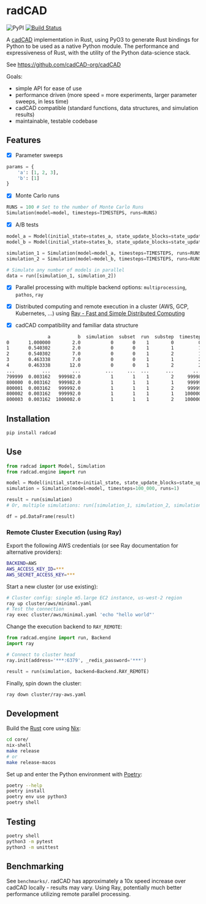 # radCAD
![PyPI](https://badge.fury.io/py/radcad.svg)
[![Build Status](https://travis-ci.com/BenSchZA/radCAD.svg?branch=master)](https://travis-ci.com/BenSchZA/radCAD)

A [cadCAD](https://cadcad.org/) implementation in Rust, using PyO3 to generate Rust bindings for Python to be used as a native Python module. The performance and expressiveness of Rust, with the utility of the Python data-science stack.

See https://github.com/cadCAD-org/cadCAD

Goals:
* simple API for ease of use
* performance driven (more speed = more experiments, larger parameter sweeps, in less time)
* cadCAD compatible (standard functions, data structures, and simulation results)
* maintainable, testable codebase

## Features

* [x] Parameter sweeps

```python
params = {
    'a': [1, 2, 3],
    'b': [1]
}
```

* [x] Monte Carlo runs

```python
RUNS = 100 # Set to the number of Monte Carlo Runs
Simulation(model=model, timesteps=TIMESTEPS, runs=RUNS)
```

* [x] A/B tests

```python
model_a = Model(initial_state=states_a, state_update_blocks=state_update_blocks_a, params=params_a)
model_b = Model(initial_state=states_b, state_update_blocks=state_update_blocks_b, params=params_b)

simulation_1 = Simulation(model=model_a, timesteps=TIMESTEPS, runs=RUNS)
simulation_2 = Simulation(model=model_b, timesteps=TIMESTEPS, runs=RUNS)

# Simulate any number of models in parallel
data = run([simulation_1, simulation_2])
```

* [x] Parallel processing with multiple backend options: `multiprocessing`, `pathos`, `ray`
* [x] Distributed computing and remote execution in a cluster (AWS, GCP, Kubernetes, ...) using [Ray - Fast and Simple Distributed Computing](https://ray.io/)

* [x] cadCAD compatibility and familiar data structure

```bash
               a          b  simulation  subset  run  substep  timestep
0       1.000000        2.0           0       0    1        0         0
1       0.540302        2.0           0       0    1        1         1
2       0.540302        7.0           0       0    1        2         1
3       0.463338        7.0           0       0    1        1         2
4       0.463338       12.0           0       0    1        2         2
...          ...        ...         ...     ...  ...      ...       ...
799999  0.003162   999982.0           1       1    1        2     99998
800000  0.003162   999982.0           1       1    1        1     99999
800001  0.003162   999992.0           1       1    1        2     99999
800002  0.003162   999992.0           1       1    1        1    100000
800003  0.003162  1000002.0           1       1    1        2    100000
```

## Installation

```bash
pip install radcad
```

## Use

```python
from radcad import Model, Simulation
from radcad.engine import run

model = Model(initial_state=initial_state, state_update_blocks=state_update_blocks, params=params)
simulation = Simulation(model=model, timesteps=100_000, runs=1)

result = run(simulation)
# Or, multiple simulations: run([simulation_1, simulation_2, simulation_3])

df = pd.DataFrame(result)
```

### Remote Cluster Execution (using Ray)

Export the following AWS credentials (or see Ray documentation for alternative providers):
```bash
BACKEND=AWS
AWS_ACCESS_KEY_ID=***
AWS_SECRET_ACCESS_KEY=***
```

Start a new cluster (or use existing):
```bash
# Cluster config: single m5.large EC2 instance, us-west-2 region
ray up cluster/aws/minimal.yaml
# Test the connection
ray exec cluster/aws/minimal.yaml 'echo "hello world"'
```

Change the execution backend to `RAY_REMOTE`:
```python
from radcad.engine import run, Backend
import ray

# Connect to cluster head
ray.init(address='***:6379', _redis_password='***')

result = run(simulation, backend=Backend.RAY_REMOTE)
```

Finally, spin down the cluster:
```bash
ray down cluster/ray-aws.yaml
```

## Development

Build the [Rust](https://www.rust-lang.org/) core using [Nix](https://nixos.org/):
```bash
cd core/
nix-shell
make release
# or
make release-macos
```

Set up and enter the Python environment with [Poetry](https://python-poetry.org/):
```bash
poetry --help
poetry install
poetry env use python3
poetry shell
```

## Testing

```bash
poetry shell
python3 -m pytest
python3 -m unittest
```

## Benchmarking

See `benchmarks/`. radCAD has approximately a 10x speed increase over cadCAD locally - results may vary. Using Ray, potentially much better performance utilizing remote parallel processing.
